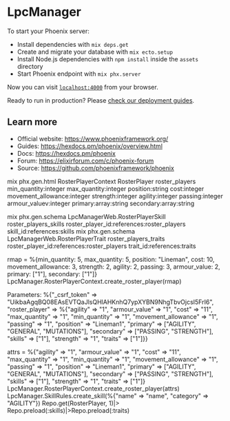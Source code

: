 # LpcManager

To start your Phoenix server:

  * Install dependencies with `mix deps.get`
  * Create and migrate your database with `mix ecto.setup`
  * Install Node.js dependencies with `npm install` inside the `assets` directory
  * Start Phoenix endpoint with `mix phx.server`

Now you can visit [`localhost:4000`](http://localhost:4000) from your browser.

Ready to run in production? Please [check our deployment guides](https://hexdocs.pm/phoenix/deployment.html).

## Learn more

  * Official website: https://www.phoenixframework.org/
  * Guides: https://hexdocs.pm/phoenix/overview.html
  * Docs: https://hexdocs.pm/phoenix
  * Forum: https://elixirforum.com/c/phoenix-forum
  * Source: https://github.com/phoenixframework/phoenix


mix phx.gen.html RosterPlayerContext RosterPlayer roster_players min_quantity:integer max_quantity:integer position:string cost:integer movement_allowance:integer strength:integer agility:integer passing:integer armour_valuev:integer primary:array:string secondary:array:string

mix phx.gen.schema LpcManagerWeb.RosterPlayerSkill roster_players_skills roster_player_id:references:roster_players skill_id:references:skills
mix phx.gen.schema LpcManagerWeb.RosterPlayerTrait roster_players_traits roster_player_id:references:roster_players trait_id:references:traits


rmap = %{min_quantity: 5, max_quantity: 5, position: "Lineman", cost: 10, movement_allowance: 3, strength: 2, agility: 2, passing: 3, armour_value: 2, primary: ["1"], secondary: ["1"]}
LpcManager.RosterPlayerContext.create_roster_player(rmap)

  Parameters: %{"_csrf_token" => "UikbaAgqBQ08EAsEVTQaJlsQHlAHKnhQ7ypXYBN9NhgTbvOjcsI5FrI6", "roster_player" => %{"agility" => "1", "armour_value" => "1", "cost" => "11", "max_quantity" => "1", "min_quantity" => "1", "movement_allowance" => "1", "passing" => "1", "position" => "Lineman1", "primary" => ["AGILITY", "GENERAL", "MUTATIONS"], "secondary" => ["PASSING", "STRENGTH"], "skills" => ["1"], "strength" => "1", "traits" => ["1"]}}

attrs = %{"agility" => "1", "armour_value" => "1", "cost" => "11", "max_quantity" => "1", "min_quantity" => "1", "movement_allowance" => "1", "passing" => "1", "position" => "Lineman1", "primary" => ["AGILITY", "GENERAL", "MUTATIONS"], "secondary" => ["PASSING", "STRENGTH"], "skills" => ["1"], "strength" => "1", "traits" => ["1"]}
LpcManager.RosterPlayerContext.create_roster_player(attrs)
LpcManager.SkillRules.create_skill(%{"name" => "name", "category" => "AGILITY"})
Repo.get(RosterPlayer, 1)|> Repo.preload(:skills)|>Repo.preload(:traits)
